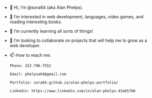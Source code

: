 - 👋 Hi, I’m @sora64 (aka Alan Phelps).
- 👀 I’m interested in web development, languages, video games, and reading interesting books.
- 🌱 I’m currently learning all sorts of things!
- 💞️ I’m looking to collaborate on projects that will help me to grow as a web developer.
- 📫 How to reach me: 

      Phone: 252-796-7552
  
      Email: phelpsa64@gmail.com
  
      Portfolio: sora64.github.io/alan-phelps-portfolio/
      
      Linkedin: https://www.linkedin.com/in/alan-phelps-43ab57b6

<!---
sora64/sora64 is a ✨ special ✨ repository because its `README.md` (this file) appears on your GitHub profile.
You can click the Preview link to take a look at your changes.
--->
